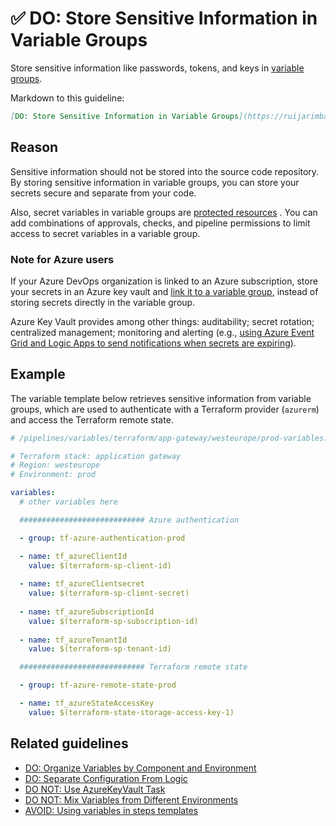 # ✅ DO: Store Sensitive Information in Variable Groups

Store sensitive information like passwords, tokens, and keys in
[variable groups](https://learn.microsoft.com/en-us/azure/devops/pipelines/library/variable-groups?view=azure-devops&tabs=yaml).

Markdown to this guideline:

```markdown
[DO: Store Sensitive Information in Variable Groups](https://ruijarimba.visualstudio.com/ruijarimba/_git/azure-pipelines-guidelines?path=/guidelines/variables/do-sensitive-information.md&version=GBreleases/0.1.0)
```

## Reason

Sensitive information should not be stored into the source code repository. By
storing sensitive information in variable groups, you can store your secrets
secure and separate from your code.

Also, secret variables in variable groups are
[protected resources](https://learn.microsoft.com/en-us/azure/devops/pipelines/security/resources?view=azure-devops#protected-resources)
. You can add combinations of approvals, checks, and pipeline permissions to
limit access to secret variables in a variable group.

### Note for Azure users

If your Azure DevOps organization is linked to an Azure subscription, store your
secrets in an Azure key vault and
[link it to a variable group](https://learn.microsoft.com/en-us/azure/devops/pipelines/library/variable-groups?view=azure-devops&tabs=yaml#link-secrets-from-an-azure-key-vault),
instead of storing secrets directly in the variable group.

Azure Key Vault provides among other things: auditability;
secret rotation; centralized management; monitoring and alerting (e.g.,
[using Azure Event Grid and Logic Apps to send notifications when secrets are expiring](https://learn.microsoft.com/en-us/azure/key-vault/general/event-grid-logicapps)).

## Example

The variable template below retrieves sensitive information from variable
groups, which are used to authenticate with a Terraform provider (`azurerm`) and
access the Terraform remote state.

```yaml
# /pipelines/variables/terraform/app-gateway/westeurope/prod-variables.yaml

# Terraform stack: application gateway
# Region: westeurope
# Environment: prod

variables:
  # other variables here

  ############################ Azure authentication

  - group: tf-azure-authentication-prod

  - name: tf_azureClientId
    value: $(terraform-sp-client-id)
  
  - name: tf_azureClientsecret
    value: $(terraform-sp-client-secret)
  
  - name: tf_azureSubscriptionId
    value: $(terraform-sp-subscription-id)
  
  - name: tf_azureTenantId
    value: $(terraform-sp-tenant-id)

  ############################ Terraform remote state

  - group: tf-azure-remote-state-prod

  - name: tf_azureStateAccessKey
    value: $(terraform-state-storage-access-key-1)
```

## Related guidelines

- [DO: Organize Variables by Component and Environment](/guidelines/variables/do-organize-variables.md)
- [DO: Separate Configuration From Logic](/guidelines/variables/do-separate-configuration.md)
- [DO NOT: Use AzureKeyVault Task](/guidelines/steps/donot-use-azurekeyvault-task.md)
- [DO NOT: Mix Variables from Different Environments](/guidelines/variables/donot-mix-environments.md)
- [AVOID: Using variables in steps templates](/guidelines/steps/avoid-pipeline-variables.md)
